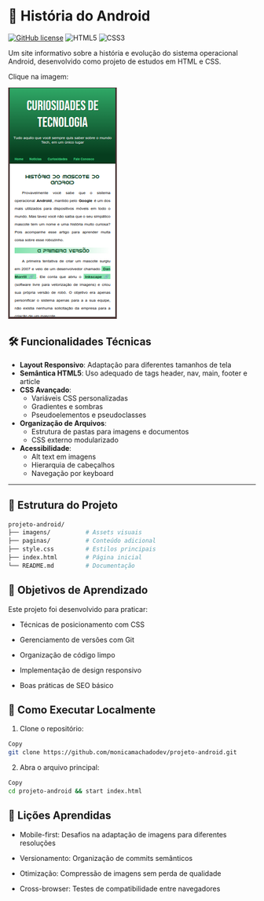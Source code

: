 
# 📱 História do Android 

[![GitHub license](https://img.shields.io/github/license/monicamachadodev/projeto-android)](https://github.com/monicamachadodev/projeto-android/blob/main/LICENSE)
![HTML5](https://img.shields.io/badge/HTML5-E34F26?logo=html5&logoColor=white)
![CSS3](https://img.shields.io/badge/CSS3-1572B6?logo=css3&logoColor=white)

Um site informativo sobre a história e evolução do sistema operacional Android, desenvolvido como projeto de estudos em HTML e CSS.

Clique na imagem:

[![**Acesse o projeto online**](https://github.com/monicamachadodev/projeto-android/blob/main/imagens/site-historia-android.png)](https://monicamachadodev.github.io/projeto-android/)

## 🛠️ Funcionalidades Técnicas

- **Layout Responsivo**: Adaptação para diferentes tamanhos de tela
- **Semântica HTML5**: Uso adequado de tags header, nav, main, footer e article
- **CSS Avançado**:
  - Variáveis CSS personalizadas
  - Gradientes e sombras
  - Pseudoelementos e pseudoclasses
- **Organização de Arquivos**:
  - Estrutura de pastas para imagens e documentos
  - CSS externo modularizado
- **Acessibilidade**:
  - Alt text em imagens
  - Hierarquia de cabeçalhos
  - Navegação por keyboard

---

## 📂 Estrutura do Projeto

```bash
projeto-android/
├── imagens/          # Assets visuais
├── paginas/          # Conteúdo adicional
├── style.css         # Estilos principais
├── index.html        # Página inicial
└── README.md         # Documentação
```
## 🎯 Objetivos de Aprendizado
Este projeto foi desenvolvido para praticar:

- Técnicas de posicionamento com CSS

- Gerenciamento de versões com Git

- Organização de código limpo

- Implementação de design responsivo

- Boas práticas de SEO básico

## 🚀 Como Executar Localmente
1. Clone o repositório:

```bash
Copy
git clone https://github.com/monicamachadodev/projeto-android.git
```
2. Abra o arquivo principal:

```bash
Copy
cd projeto-android && start index.html
```

## 📌 Lições Aprendidas
- Mobile-first: Desafios na adaptação de imagens para diferentes resoluções

- Versionamento: Organização de commits semânticos

- Otimização: Compressão de imagens sem perda de qualidade

- Cross-browser: Testes de compatibilidade entre navegadores

